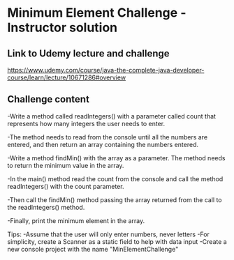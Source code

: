 # Minimum Element Challenge - Instructor solution

## Link to Udemy lecture and challenge

https://www.udemy.com/course/java-the-complete-java-developer-course/learn/lecture/10671286#overview

## Challenge content

-Write a method called readIntegers() with a parameter called count that represents how many integers the user needs to enter.

-The method needs to read from the console until all the numbers are entered, and then return an array containing the numbers entered.

-Write a method findMin() with the array as a parameter. The method needs to return the minimum value in the array.

-In the main() method read the count from the console and call the method readIntegers() with the count parameter. 

-Then call the findMin() method passing the array returned from the call to the readIntegers() method.

-Finally, print the minimum element in the array.

Tips: 
	-Assume that the user will only enter numbers, never letters
	-For simplicity, create a Scanner as a static field to help with data input
	-Create a new console project with the name "MinElementChallenge"


